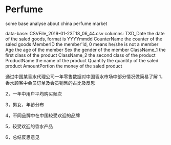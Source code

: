 # Perfume
some base analyse about china perfume market

data-base: CSVFile_2019-01-23T18_06_44.csv
columns:
TXD_Date  the date of the saled goods, format is YYYYmmdd 
CounterName the counter of the saled goods
MemberID the member'id, 0 means he/she is not a member
Age the age of the member
Sex the gender of the member
ClassName_1	the first class of the product
ClassName_2	the second class of the product
ProductName	the name of the product
Quantity the quantity of the saled product 
AmountPortion  the money of the saled product 

通过中国某香水代理公司一年零售数据对中国香水市场中部分情况做简易了解
1，香水顾客中会员订单及会员销售的占比及反思

2，一年中用户平均购买频次

3，男女，年龄分布

4，不同品牌中在中国较受欢迎的品牌

5，较受欢迎的香水产品

6，总结反思意见
